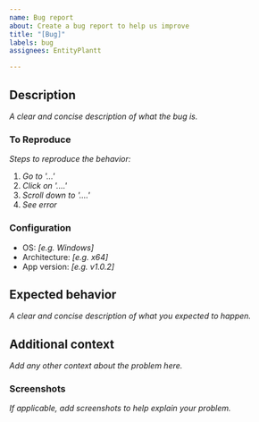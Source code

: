 ```yaml
---
name: Bug report
about: Create a bug report to help us improve
title: "[Bug]"
labels: bug
assignees: EntityPlantt

---
```


## Description
*A clear and concise description of what the bug is.*

### To Reproduce
*Steps to reproduce the behavior:*
1. *Go to '...'*
2. *Click on '....'*
3. *Scroll down to '....'*
4. *See error*

### Configuration
 - OS: *[e.g. Windows]*
 - Architecture: *[e.g. x64]*
 - App version: *[e.g. v1.0.2]*

## Expected behavior
*A clear and concise description of what you expected to happen.*

## Additional context
*Add any other context about the problem here.*

### Screenshots
*If applicable, add screenshots to help explain your problem.*
